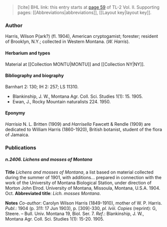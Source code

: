 > [!cite] BHL link: this entry starts at [page 59](https://www.biodiversitylibrary.org/item/103253#page/85/mode/1up) of TL-2 Vol. II.
> Supporting pages: [[Abbreviations|abbreviations]], [[Layout key|layout key]].

### Author

Harris, Wilson P(ark?) (fl. 1904), American cryptogamist; forester; resident of Brooklyn, N.Y.; collected in Western Montana. (*W. Harris*).

#### Herbarium and types

Material at [[Collection MONTU|MONTU]] and [[Collection NY|NY]].

#### Bibliography and biography

Barnhart 2: 130; IH 2: 257; LS 11310.
- Blankinship, J. W., Montana Agr. Coll. Sci. Studies 1(1): 15. 1905.
- Ewan, J., Rocky Mountain naturalists 224. 1950.

#### Eponymy

*Harrisia* N. L. Britten (1909) and *Harrisella* Fawcett & Rendle (1909) are dedicated to William Harris (1860-1920), British botanist, student of the flora of Jamaica.

### Publications

##### n.2406. Lichens and mosses of Montana

**Title**
*Lichens and mosses of Montana*, a list based on material collected during the summer of 1901, with additions... prepared in connection with the work of the University of Montana Biological Station, under direction of Morton John Elrod. University of Montana, Missoula, Montana, U.S.A. 1904. Oct.
**Abbreviated title**: *Lich. mosses Montana*.

**Notes**
*Co-author*: Carolyn Wilson Harris (1849-1910), mother of W. P. Harris.
*Publ*.: 1904 (p. 311: 17 Jun 1903), p. \[309\]-330, *pl. lviii. Copies* (reprint): G, Steere. – Bull. Univ. Montana 19, Biol. Ser. 7.
*Ref*.: Blankinship, J. W., Montana Agr. Coll. Sci. Studies 1(1): 15-20. 1905.

